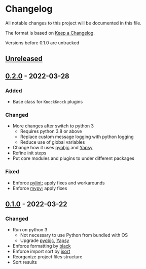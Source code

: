 # Changelog
All notable changes to this project will be documented in this file.

The format is based on [Keep a Changelog](https://keepachangelog.com/en/1.0.0/).

Versions before 0.1.0 are untracked


## [Unreleased]

## [0.2.0] - 2022-03-28
### Added
* Base class for `KnockKnock` plugins

### Changed
* More changes after switch to python 3
  * Requires python 3.8 or above
  * Replace custom message logging with python logging
  * Reduce use of global variables
* Change how it uses [pyobjc](https://pypi.org/project/pyobjc/) and [Yapsy](https://pypi.org/project/Yapsy/)
* Refine init steps
* Put core modules and plugins to under different packages

### Fixed
* Enforce [pylint](https://pypi.org/project/pylint/); apply fixes and workarounds
* Enforce [mypy](https://pypi.org/project/mypy/); apply fixes


## [0.1.0] - 2022-03-22
### Changed
* Run on python 3
  * Not necessary to use Python from bundled with OS 
  * Upgrade [pyobjc](https://pypi.org/project/pyobjc/), [Yapsy](https://pypi.org/project/Yapsy/)
* Enforce formatting by [black](https://pypi.org/project/black/)
* Enforce import sort by [isort](https://pypi.org/project/isort/)
* Reorganize project files structure
* Sort results

[Unreleased]: https://github.com/koyeung/knockknock/compare/0.2.0...HEAD
[0.2.0]: https://github.com/koyeung/knockknock/releases/tag/0.2.0
[0.1.0]: https://github.com/koyeung/knockknock/releases/tag/0.1.0
